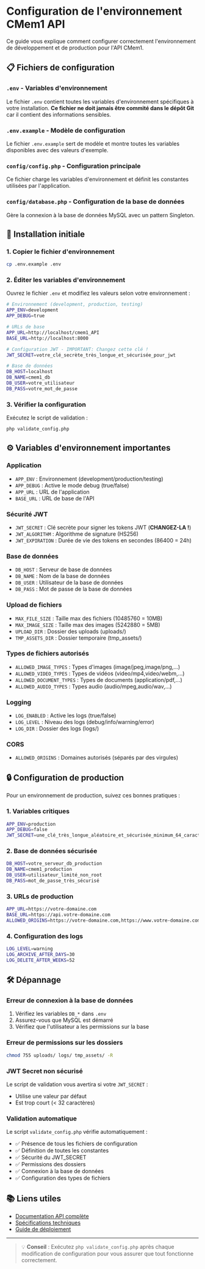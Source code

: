 # Configuration de l'environnement CMem1 API

Ce guide vous explique comment configurer correctement l'environnement de développement et de production pour l'API CMem1.

## 📋 Fichiers de configuration

### `.env` - Variables d'environnement
Le fichier `.env` contient toutes les variables d'environnement spécifiques à votre installation. **Ce fichier ne doit jamais être commité dans le dépôt Git** car il contient des informations sensibles.

### `.env.example` - Modèle de configuration
Le fichier `.env.example` sert de modèle et montre toutes les variables disponibles avec des valeurs d'exemple.

### `config/config.php` - Configuration principale
Ce fichier charge les variables d'environnement et définit les constantes utilisées par l'application.

### `config/database.php` - Configuration de la base de données
Gère la connexion à la base de données MySQL avec un pattern Singleton.

## 🚀 Installation initiale

### 1. Copier le fichier d'environnement
```bash
cp .env.example .env
```

### 2. Éditer les variables d'environnement
Ouvrez le fichier `.env` et modifiez les valeurs selon votre environnement :

```bash
# Environnement (development, production, testing)
APP_ENV=development
APP_DEBUG=true

# URLs de base
APP_URL=http://localhost/cmem1_API
BASE_URL=http://localhost:8000

# Configuration JWT - IMPORTANT: Changez cette clé !
JWT_SECRET=votre_clé_secrète_très_longue_et_sécurisée_pour_jwt

# Base de données
DB_HOST=localhost
DB_NAME=cmem1_db
DB_USER=votre_utilisateur
DB_PASS=votre_mot_de_passe
```

### 3. Vérifier la configuration
Exécutez le script de validation :
```bash
php validate_config.php
```

## ⚙️ Variables d'environnement importantes

### Application
- `APP_ENV` : Environnement (development/production/testing)
- `APP_DEBUG` : Active le mode debug (true/false)
- `APP_URL` : URL de l'application
- `BASE_URL` : URL de base de l'API

### Sécurité JWT
- `JWT_SECRET` : Clé secrète pour signer les tokens JWT (**CHANGEZ-LA !**)
- `JWT_ALGORITHM` : Algorithme de signature (HS256)
- `JWT_EXPIRATION` : Durée de vie des tokens en secondes (86400 = 24h)

### Base de données
- `DB_HOST` : Serveur de base de données
- `DB_NAME` : Nom de la base de données
- `DB_USER` : Utilisateur de la base de données
- `DB_PASS` : Mot de passe de la base de données

### Upload de fichiers
- `MAX_FILE_SIZE` : Taille max des fichiers (10485760 = 10MB)
- `MAX_IMAGE_SIZE` : Taille max des images (5242880 = 5MB)
- `UPLOAD_DIR` : Dossier des uploads (uploads/)
- `TMP_ASSETS_DIR` : Dossier temporaire (tmp_assets/)

### Types de fichiers autorisés
- `ALLOWED_IMAGE_TYPES` : Types d'images (image/jpeg,image/png,...)
- `ALLOWED_VIDEO_TYPES` : Types de vidéos (video/mp4,video/webm,...)
- `ALLOWED_DOCUMENT_TYPES` : Types de documents (application/pdf,...)
- `ALLOWED_AUDIO_TYPES` : Types audio (audio/mpeg,audio/wav,...)

### Logging
- `LOG_ENABLED` : Active les logs (true/false)
- `LOG_LEVEL` : Niveau des logs (debug/info/warning/error)
- `LOG_DIR` : Dossier des logs (logs/)

### CORS
- `ALLOWED_ORIGINS` : Domaines autorisés (séparés par des virgules)

## 🔒 Configuration de production

Pour un environnement de production, suivez ces bonnes pratiques :

### 1. Variables critiques
```bash
APP_ENV=production
APP_DEBUG=false
JWT_SECRET=une_clé_très_longue_aléatoire_et_sécurisée_minimum_64_caractères
```

### 2. Base de données sécurisée
```bash
DB_HOST=votre_serveur_db_production
DB_NAME=cmem1_production
DB_USER=utilisateur_limité_non_root
DB_PASS=mot_de_passe_très_sécurisé
```

### 3. URLs de production
```bash
APP_URL=https://votre-domaine.com
BASE_URL=https://api.votre-domaine.com
ALLOWED_ORIGINS=https://votre-domaine.com,https://www.votre-domaine.com
```

### 4. Configuration des logs
```bash
LOG_LEVEL=warning
LOG_ARCHIVE_AFTER_DAYS=30
LOG_DELETE_AFTER_WEEKS=52
```

## 🛠️ Dépannage

### Erreur de connexion à la base de données
1. Vérifiez les variables `DB_*` dans `.env`
2. Assurez-vous que MySQL est démarré
3. Vérifiez que l'utilisateur a les permissions sur la base

### Erreur de permissions sur les dossiers
```bash
chmod 755 uploads/ logs/ tmp_assets/ -R
```

### JWT Secret non sécurisé
Le script de validation vous avertira si votre `JWT_SECRET` :
- Utilise une valeur par défaut
- Est trop court (< 32 caractères)

### Validation automatique
Le script `validate_config.php` vérifie automatiquement :
- ✅ Présence de tous les fichiers de configuration
- ✅ Définition de toutes les constantes
- ✅ Sécurité du JWT_SECRET
- ✅ Permissions des dossiers
- ✅ Connexion à la base de données
- ✅ Configuration des types de fichiers

## 📚 Liens utiles

- [Documentation API complète](docs/README.md)
- [Spécifications techniques](docs/SPECIFICATIONS.md)
- [Guide de déploiement](docs/DEPLOYMENT.md)

---

> 💡 **Conseil** : Exécutez `php validate_config.php` après chaque modification de configuration pour vous assurer que tout fonctionne correctement.
